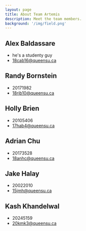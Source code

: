 ```yaml
---
layout: page
title: About Team Artemis
description: Meet the team members.
background: '/img/field.png'
---
```



## Alex Baldassare
- he's a studenty guy
- 18cab16@queensu.ca

## Randy Bornstein
- 20171982
- 18rjb10@queensu.ca

## Holly Brien
- 20105406
- 17hab4@queensu.ca
  
## Adrian Chu
- 20173528
- 18anhc@queensu.ca
  
## Jake Halay
- 20022010
- 15jmh@queensu.ca
  
## Kash Khandelwal
- 20245159
- 20kmk3@queensu.ca